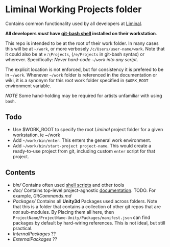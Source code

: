 # Liminal Working Projects folder
Contains common functionality used by all developers at [Liminal](www.liminalvr.com).

**All developers _must_ have [git-bash shell](https://gitforwindows.org/) installed on their workstation**.

This repo is intended to be at the root of their work folder. In many cases this will be at `~/work`, or more verbosely `/c/Users/user-name/work`. Note that it could also be at `e:\Projects`, (`/e/Projects` in git-bash syntax) or wherever. Specifically: *Never hard-code `~/work` into any script*. 

The explicit location is not enforced, but for consistency it is prefered to be in `~/work`. Whenever `~/work` folder is referenced in the documentation or wiki, it is a synonym for this root work folder specified in `$WORK_ROOT` environment variable.

*NOTE* Some hand-holding may be required for artists unfamiliar with using `bash`.

## Todo
* Use $WORK\_ROOT to specify the root _Liminal_ project folder for a given workstation, ie ~/work
* Add `~/work/bin/enter`. This enters the general work environment.
* Add `~/work/bin/start-project project-name`. This would create a ready-to-use project from git, including custom `enter` script for that project.

## Contents
* _bin/_ Contains often used [shell scripts](bin/Readme.md) and other tools
* _doc/_ Contains top-level project-agnostic [documentation](doc/Readme.md). TODO. For example, *GitCommands.md*
* _Packages/_ Contains all **Unity3d** Packages used across folders. Note that this is a folder that contains a collection of other git repos that are *not* sub-modules. By Placing them all here, then `ProjectName/ProjectName-Unity/Packages/manifest.json` can find packages by default by hard-wiring references. This is not ideal, but still practical.
* _InternalPackages_ ??
* _ExternalPackages_ ??
